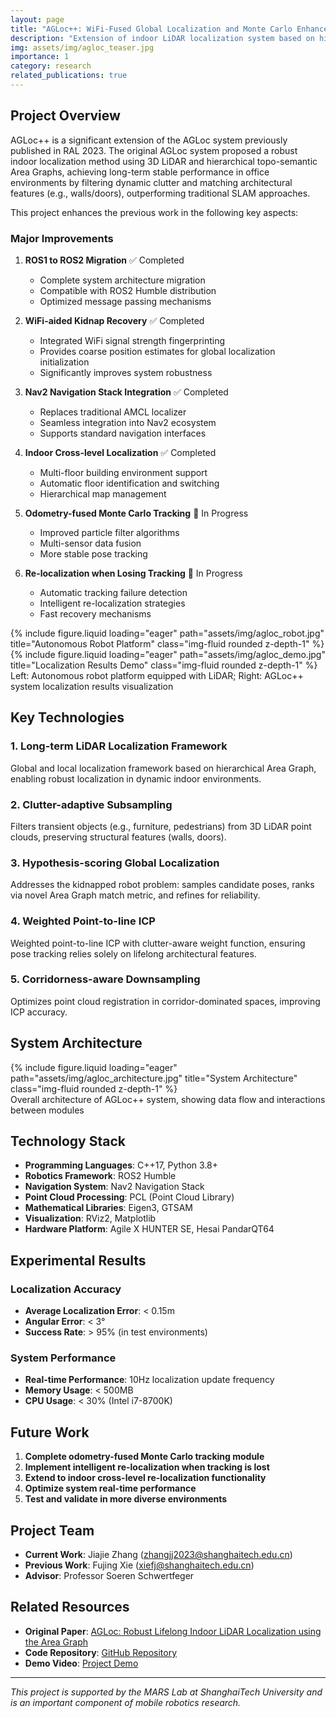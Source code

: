 ```yaml
---
layout: page
title: "AGLoc++: WiFi-Fused Global Localization and Monte Carlo Enhanced Tracking"
description: "Extension of indoor LiDAR localization system based on hierarchical area graphs, integrating WiFi-aided kidnap recovery and Nav2 navigation stack"
img: assets/img/agloc_teaser.jpg
importance: 1
category: research
related_publications: true
---
```


## Project Overview

AGLoc++ is a significant extension of the AGLoc system previously published in RAL 2023. The original AGLoc system proposed a robust indoor localization method using 3D LiDAR and hierarchical topo-semantic Area Graphs, achieving long-term stable performance in office environments by filtering dynamic clutter and matching architectural features (e.g., walls/doors), outperforming traditional SLAM approaches.

This project enhances the previous work in the following key aspects:

### Major Improvements

1. **ROS1 to ROS2 Migration** ✅ Completed
   - Complete system architecture migration
   - Compatible with ROS2 Humble distribution
   - Optimized message passing mechanisms

2. **WiFi-aided Kidnap Recovery** ✅ Completed
   - Integrated WiFi signal strength fingerprinting
   - Provides coarse position estimates for global localization initialization
   - Significantly improves system robustness

3. **Nav2 Navigation Stack Integration** ✅ Completed
   - Replaces traditional AMCL localizer
   - Seamless integration into Nav2 ecosystem
   - Supports standard navigation interfaces

4. **Indoor Cross-level Localization** ✅ Completed
   - Multi-floor building environment support
   - Automatic floor identification and switching
   - Hierarchical map management

5. **Odometry-fused Monte Carlo Tracking** 🔄 In Progress
   - Improved particle filter algorithms
   - Multi-sensor data fusion
   - More stable pose tracking

6. **Re-localization when Losing Tracking** 🔄 In Progress
   - Automatic tracking failure detection
   - Intelligent re-localization strategies
   - Fast recovery mechanisms

<div class="row">
    <div class="col-sm mt-3 mt-md-0">
        {% include figure.liquid loading="eager" path="assets/img/agloc_robot.jpg" title="Autonomous Robot Platform" class="img-fluid rounded z-depth-1" %}
    </div>
    <div class="col-sm mt-3 mt-md-0">
        {% include figure.liquid loading="eager" path="assets/img/agloc_demo.jpg" title="Localization Results Demo" class="img-fluid rounded z-depth-1" %}
    </div>
</div>
<div class="caption">
    Left: Autonomous robot platform equipped with LiDAR; Right: AGLoc++ system localization results visualization
</div>

## Key Technologies

### 1. Long-term LiDAR Localization Framework
Global and local localization framework based on hierarchical Area Graph, enabling robust localization in dynamic indoor environments.

### 2. Clutter-adaptive Subsampling
Filters transient objects (e.g., furniture, pedestrians) from 3D LiDAR point clouds, preserving structural features (walls, doors).

### 3. Hypothesis-scoring Global Localization
Addresses the kidnapped robot problem: samples candidate poses, ranks via novel Area Graph match metric, and refines for reliability.

### 4. Weighted Point-to-line ICP
Weighted point-to-line ICP with clutter-aware weight function, ensuring pose tracking relies solely on lifelong architectural features.

### 5. Corridorness-aware Downsampling
Optimizes point cloud registration in corridor-dominated spaces, improving ICP accuracy.

## System Architecture

<div class="row">
    <div class="col-sm mt-3 mt-md-0">
        {% include figure.liquid loading="eager" path="assets/img/agloc_architecture.jpg" title="System Architecture" class="img-fluid rounded z-depth-1" %}
    </div>
</div>
<div class="caption">
    Overall architecture of AGLoc++ system, showing data flow and interactions between modules
</div>

## Technology Stack

- **Programming Languages**: C++17, Python 3.8+
- **Robotics Framework**: ROS2 Humble
- **Navigation System**: Nav2 Navigation Stack
- **Point Cloud Processing**: PCL (Point Cloud Library)
- **Mathematical Libraries**: Eigen3, GTSAM
- **Visualization**: RViz2, Matplotlib
- **Hardware Platform**: Agile X HUNTER SE, Hesai PandarQT64

## Experimental Results

### Localization Accuracy
- **Average Localization Error**: < 0.15m
- **Angular Error**: < 3°
- **Success Rate**: > 95% (in test environments)

### System Performance
- **Real-time Performance**: 10Hz localization update frequency
- **Memory Usage**: < 500MB
- **CPU Usage**: < 30% (Intel i7-8700K)

## Future Work

1. **Complete odometry-fused Monte Carlo tracking module**
2. **Implement intelligent re-localization when tracking is lost**
3. **Extend to indoor cross-level re-localization functionality**
4. **Optimize system real-time performance**
5. **Test and validate in more diverse environments**

## Project Team

- **Current Work**: Jiajie Zhang (zhangjj2023@shanghaitech.edu.cn)
- **Previous Work**: Fujing Xie (xiefj@shanghaitech.edu.cn)
- **Advisor**: Professor Soeren Schwertfeger

## Related Resources

- **Original Paper**: [AGLoc: Robust Lifelong Indoor LiDAR Localization using the Area Graph](https://ieeexplore.ieee.org/abstract/document/10321673/)
- **Code Repository**: [GitHub Repository](https://github.com/jiajiezhang7/agloc_plus_plus)
- **Demo Video**: [Project Demo](https://youtu.be/demo_video)

---

*This project is supported by the MARS Lab at ShanghaiTech University and is an important component of mobile robotics research.*
